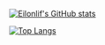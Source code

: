 [![Eilonlif's GitHub stats](https://github-readme-stats.vercel.app/api?username=eilonlif)](https://github.com/eilonlif/github-readme-stats)

[![Top Langs](https://github-readme-stats.vercel.app/api/top-langs/?username=eilonlif&hide=CMake,Makefile,ActionScript)](https://github.com/anuraghazra/github-readme-stats)

<!--
**Eilonlif/Eilonlif** is a ✨ _special_ ✨ repository because its `README.md` (this file) appears on your GitHub profile.

Here are some ideas to get you started:

- 🔭 I’m currently working on ...
- 🌱 I’m currently learning ...
- 👯 I’m looking to collaborate on ...
- 🤔 I’m looking for help with ...
- 💬 Ask me about ...
- 📫 How to reach me: ...
- 😄 Pronouns: ...
- ⚡ Fun fact: ...
-->
